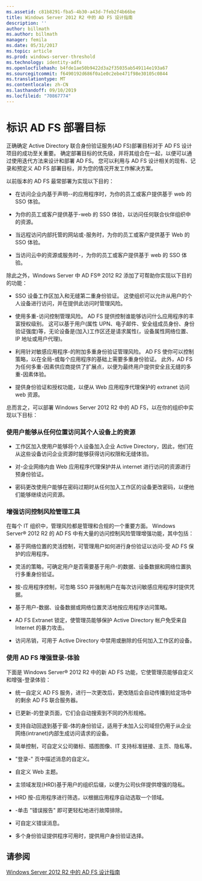 ```yaml
---
ms.assetid: c81b8291-fba5-4b30-a43d-7feb2f4b66be
title: Windows Server 2012 R2 中的 AD FS 设计指南
description: ''
author: billmath
ms.author: billmath
manager: femila
ms.date: 05/31/2017
ms.topic: article
ms.prod: windows-server-threshold
ms.technology: identity-adfs
ms.openlocfilehash: b4fde1ae50b9422d3a2f35035ab549114e193a67
ms.sourcegitcommit: f6490192d686f0a1e0c2ebe471f98e30105c0844
ms.translationtype: MT
ms.contentlocale: zh-CN
ms.lasthandoff: 09/10/2019
ms.locfileid: "70867774"
---
```

# <a name="identify-your-ad-fs-deployment-goals"></a>标识 AD FS 部署目标

正确确定 Active Directory 联合身份验证服务\(AD FS\)部署目标对于 AD FS 设计项目的成功至关重要。 确定部署目标的优先级，并将其组合在一起，以便可以通过使用迭代方法来设计和部署 AD FS。 您可以利用与 AD FS 设计相关的现有、记录和预定义 AD FS 部署目标，并为您的情况开发工作解决方案。  
  
以前版本的 AD FS 最常部署为实现以下目的：  
  
-   在访问企业内基于声明\-\-的应用程序时，为你的员工或客户提供基于 web 的 SSO 体验。  
  
-   为你的员工或客户提供基于\-web 的 SSO 体验，以访问任何联合伙伴组织中的资源。  
  
-   当远程访问内部托管的网站或\-服务时，为你的员工或客户提供基于 Web 的 SSO 体验。  
  
-   当访问云中的资源或服务时\-，为你的员工或客户提供基于 web 的 SSO 体验。  
  
除此之外，Windows Server 中 AD FS® 2012 R2 添加了可帮助你实现以下目的的功能：  
  
-   SSO 设备工作区加入和无缝第二重身份验证。 这使组织可以允许从用户的个人设备进行访问，并在提供此访问时管理风险。  
  
-   使用多重\-访问控制管理风险。 AD FS 提供控制谁能够访问什么应用程序的丰富授权级别。 这可以基于用户\(属性 UPN、电子邮件、安全组成员身份、身份验证强度\)等，无论设备是\(加入\)工作区还是请求属性\(，设备属性网络位置、IP 地址或用户代理\)。  
  
-   利用针对敏感应用程序\-的附加多重身份验证管理风险。 AD FS 使你可以控制策略，以在全局\-或每个应用程序的基础上需要多重身份验证。 此外，AD FS 为任何多重\-因素供应商提供了扩展点，以便为最终用户提供安全且无缝的多重\-因素体验。  
  
-   提供身份验证和授权功能，以便从 Web 应用程序代理保护的 extranet 访问 web 资源。  
  
总而言之，可以部署 Windows Server 2012 R2 中的 AD FS，以在你的组织中实现以下目标：  
  
### <a name="enable-your-users-to-access-resources-on-their-personal-devices-from-anywhere"></a>使用户能够从任何位置访问其个人设备上的资源  
  
-   工作区加入使用户能够将个人设备加入企业 Active Directory，因此，他们在从这些设备访问企业资源时能够获得访问权限和无缝体验。  
  
-   对\-企业网络内由 Web 应用程序代理保护并从 internet 进行访问的资源进行预身份验证。  
  
-   密码更改使用户能够在密码过期时从任何加入工作区的设备更改密码，以便他们能够继续访问资源。  
  
### <a name="enhance-your-access-control-risk-management-tools"></a>增强访问控制风险管理工具  
在每个 IT 组织中，管理风险都是管理和合规的一个重要方面。 Windows Server® 2012 R2 的 AD FS 中有大量的访问控制风险管理增强功能，其中包括：  
  
-   基于网络位置的灵活控制，可管理用户如何进行身份验证以访问\-受 AD FS 保护的应用程序。  
  
-   灵活的策略，可确定用户是否需要基于用户\-的数据、设备数据和网络位置执行多重身份验证。  
  
-   按\-应用程序控制，可忽略 SSO 并强制用户在每次访问敏感应用程序时提供凭据。  
  
-   基于用户\-数据、设备数据或网络位置灵活地按应用程序访问策略。  
  
-   AD FS Extranet 锁定，使管理员能够保护 Active Directory 帐户免受来自 Internet 的暴力攻击。  
  
-   访问吊销，可用于 Active Directory 中禁用或删除的任何加入工作区的设备。  
  
### <a name="use-ad-fs-to-enhance-the-sign-in-experience"></a>使用 AD FS 增强登录\-体验  
下面是 Windows Server® 2012 R2 中的新 AD FS 功能，它使管理员能够自定义和增强\-登录体验：  
  
-   统一自定义 AD FS 服务，进行一次更改后，更改随后会自动传播到给定场中的剩余 AD FS 联合服务器。  
  
-   已更新\-的登录页面，它们会自动搜索到不同的外形规格。  
  
-   支持自动回退到基于窗\-体的身份验证，适用于未加入公司域但仍用于从企业网络\(intranet\)内部生成访问请求的设备。  
  
-   简单控制，可自定义公司徽标、插图图像、IT 支持标准链接、主页、隐私等。  
  
-   "登录\-" 页中描述消息的自定义。  
  
-   自定义 Web 主题。  
  
-   主领域发现\(HRD\)基于用户的组织后缀，以便为公司伙伴提供增强的隐私。  
  
-   HRD 按\-应用程序进行筛选，以根据应用程序自动选取一个领域。  
  
-   \-单击 "错误报告" 即可更轻松地进行故障排除。  
  
-   可自定义错误消息。  
  
-   多个身份验证提供程序可用时，提供用户身份验证选择。  
  
## <a name="see-also"></a>请参阅  
[Windows Server 2012 R2 中的 AD FS 设计指南](../../ad-fs/design/AD-FS-Design-Guide-in-Windows-Server-2012-R2.md)  
  

